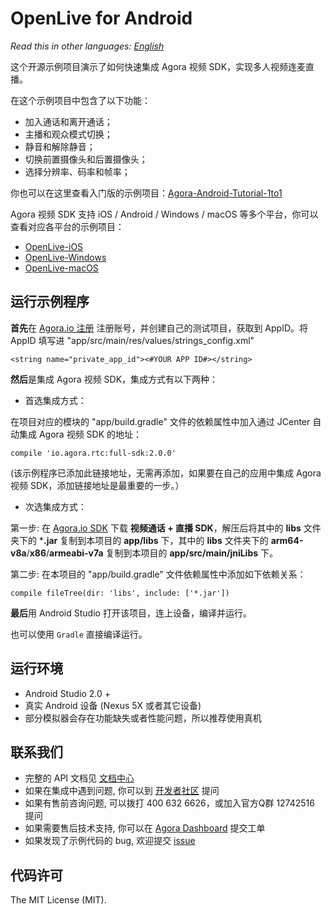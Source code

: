# OpenLive for Android

*Read this in other languages: [English](README.en.md)*

这个开源示例项目演示了如何快速集成 Agora 视频 SDK，实现多人视频连麦直播。

在这个示例项目中包含了以下功能：

- 加入通话和离开通话；
- 主播和观众模式切换；
- 静音和解除静音；
- 切换前置摄像头和后置摄像头；
- 选择分辨率、码率和帧率；

你也可以在这里查看入门版的示例项目：[Agora-Android-Tutorial-1to1](https://github.com/AgoraIO/Agora-Android-Tutorial-1to1)

Agora 视频 SDK 支持 iOS / Android / Windows / macOS 等多个平台，你可以查看对应各平台的示例项目：

- [OpenLive-iOS](https://github.com/AgoraIO/OpenLive-iOS)
- [OpenLive-Windows](https://github.com/AgoraIO/OpenLive-Windows)
- [OpenLive-macOS](https://github.com/AgoraIO/OpenLive-macOS)

## 运行示例程序
**首先**在 [Agora.io 注册](https://dashboard.agora.io/cn/signup/) 注册账号，并创建自己的测试项目，获取到 AppID。将 AppID 填写进 "app/src/main/res/values/strings_config.xml"

```
<string name="private_app_id"><#YOUR APP ID#></string>
```

**然后**是集成 Agora 视频 SDK，集成方式有以下两种：

- 首选集成方式：

在项目对应的模块的 "app/build.gradle" 文件的依赖属性中加入通过 JCenter 自动集成 Agora 视频 SDK 的地址：

```
compile 'io.agora.rtc:full-sdk:2.0.0'
```

(该示例程序已添加此链接地址，无需再添加，如果要在自己的应用中集成 Agora 视频 SDK，添加链接地址是最重要的一步。）

- 次选集成方式：

第一步: 在 [Agora.io SDK](https://www.agora.io/cn/download/) 下载 **视频通话 + 直播 SDK**，解压后将其中的 **libs** 文件夹下的 ***.jar** 复制到本项目的 **app/libs** 下，其中的 **libs** 文件夹下的 **arm64-v8a**/**x86**/**armeabi-v7a** 复制到本项目的 **app/src/main/jniLibs** 下。

第二步: 在本项目的 "app/build.gradle" 文件依赖属性中添加如下依赖关系：

```
compile fileTree(dir: 'libs', include: ['*.jar'])
```

**最后**用 Android Studio 打开该项目，连上设备，编译并运行。

也可以使用 `Gradle` 直接编译运行。

## 运行环境
- Android Studio 2.0 +
- 真实 Android 设备 (Nexus 5X 或者其它设备)
- 部分模拟器会存在功能缺失或者性能问题，所以推荐使用真机

## 联系我们
- 完整的 API 文档见 [文档中心](https://docs.agora.io/cn/)
- 如果在集成中遇到问题, 你可以到 [开发者社区](https://dev.agora.io/cn/) 提问
- 如果有售前咨询问题, 可以拨打 400 632 6626，或加入官方Q群 12742516 提问
- 如果需要售后技术支持, 你可以在 [Agora Dashboard](https://dashboard.agora.io) 提交工单
- 如果发现了示例代码的 bug, 欢迎提交 [issue](https://github.com/AgoraIO/OpenLive-Android/issues)

## 代码许可
The MIT License (MIT).
